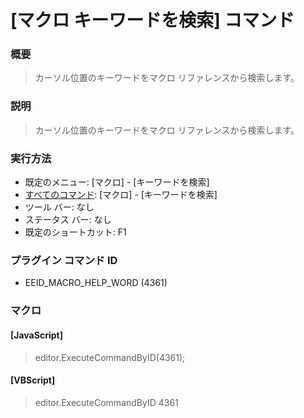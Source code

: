 # \[マクロ キーワードを検索\] コマンド

### 概要

> カーソル位置のキーワードをマクロ リファレンスから検索します。

### 説明

> カーソル位置のキーワードをマクロ リファレンスから検索します。

### 実行方法

- 既定のメニュー: \[マクロ\] \- \[キーワードを検索\]
- [すべてのコマンド](../../glossary/allcommands): \[マクロ\] \- \[キーワードを検索\]
- ツール バー: なし
- ステータス バー: なし
- 既定のショートカット: F1

### プラグイン コマンド ID

- EEID\_MACRO\_HELP\_WORD (4361)

### マクロ

#### \[JavaScript\]

> editor.ExecuteCommandByID(4361);

#### \[VBScript\]

> editor.ExecuteCommandByID 4361
